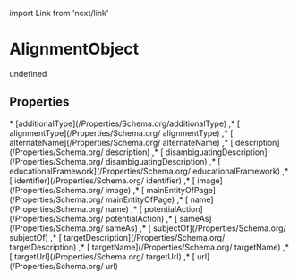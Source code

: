 import Link from 'next/link'
# AlignmentObject

undefined

## Properties

<Grid>
* [additionalType](/Properties/Schema.org/additionalType)
,* [ alignmentType](/Properties/Schema.org/ alignmentType)
,* [ alternateName](/Properties/Schema.org/ alternateName)
,* [ description](/Properties/Schema.org/ description)
,* [ disambiguatingDescription](/Properties/Schema.org/ disambiguatingDescription)
,* [ educationalFramework](/Properties/Schema.org/ educationalFramework)
,* [ identifier](/Properties/Schema.org/ identifier)
,* [ image](/Properties/Schema.org/ image)
,* [ mainEntityOfPage](/Properties/Schema.org/ mainEntityOfPage)
,* [ name](/Properties/Schema.org/ name)
,* [ potentialAction](/Properties/Schema.org/ potentialAction)
,* [ sameAs](/Properties/Schema.org/ sameAs)
,* [ subjectOf](/Properties/Schema.org/ subjectOf)
,* [ targetDescription](/Properties/Schema.org/ targetDescription)
,* [ targetName](/Properties/Schema.org/ targetName)
,* [ targetUrl](/Properties/Schema.org/ targetUrl)
,* [ url](/Properties/Schema.org/ url)

</Grid>

